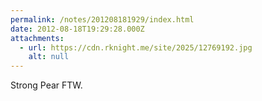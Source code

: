 ```yaml
---
permalink: /notes/201208181929/index.html
date: 2012-08-18T19:29:28.000Z
attachments:
  - url: https://cdn.rknight.me/site/2025/12769192.jpg
    alt: null
---
```


Strong Pear FTW.
